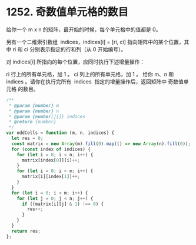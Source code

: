 # 1252. 奇数值单元格的数目

给你一个 m x n 的矩阵，最开始的时候，每个单元格中的值都是 0。

另有一个二维索引数组  indices，indices[i] = [ri, ci] 指向矩阵中的某个位置，其中 ri 和 ci 分别表示指定的行和列（从 0 开始编号）。

对 indices[i] 所指向的每个位置，应同时执行下述增量操作：

ri 行上的所有单元格，加 1 。
ci 列上的所有单元格，加 1 。
给你 m、n 和 indices 。请你在执行完所有  indices  指定的增量操作后，返回矩阵中 奇数值单元格 的数目。

```js
/**
 * @param {number} m
 * @param {number} n
 * @param {number[][]} indices
 * @return {number}
 */
var oddCells = function (m, n, indices) {
  let res = 0;
  const matrix = new Array(m).fill(0).map(() => new Array(n).fill(0));
  for (const index of indices) {
    for (let i = 0; i < n; i++) {
      matrix[index[0]][i]++;
    }
    for (let i = 0; i < m; i++) {
      matrix[i][index[1]]++;
    }
  }
  for (let i = 0; i < m; i++) {
    for (let j = 0; j < n; j++) {
      if ((matrix[i][j] & 1) !== 0) {
        res++;
      }
    }
  }
  return res;
};
```
